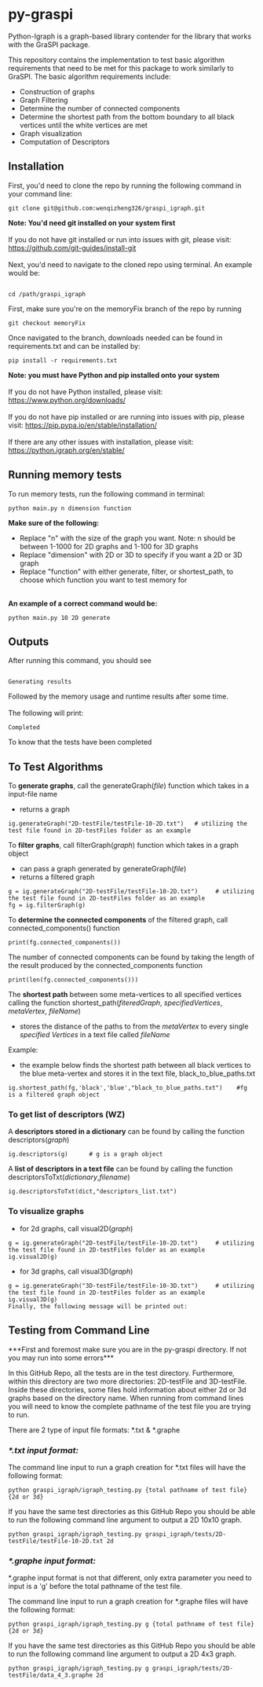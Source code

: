 # py-graspi

Python-Igraph is a graph-based library contender for the library that works with the GraSPI package. 

This repository contains the implementation to test basic algorithm requirements that need to be met for this package to work similarly to GraSPI.
The basic algorithm requirements include:
  -  Construction of graphs
  -  Graph Filtering
  -  Determine the number of connected components
  -  Determine the shortest path from the bottom boundary to all black vertices until the white vertices are met
  -  Graph visualization
  -  Computation of Descriptors

## Installation
First, you'd need to clone the repo by running the following command in your command line:
```
git clone git@github.com:wenqizheng326/graspi_igraph.git

```
**Note: You'd need git installed on your system first**
<br />
<br />
  If you do not have git installed or run into issues with git, please visit: https://github.com/git-guides/install-git
<br />
<br />
Next, you'd need to navigate to the cloned repo using terminal. An example would be:
```

cd /path/graspi_igraph
```
First, make sure you're on the memoryFix branch of the repo by running
```
git checkout memoryFix
```
Once navigated to the branch, downloads needed can be found in requirements.txt and can be installed by:

```
pip install -r requirements.txt
```
**Note: you must have Python and pip installed onto your system**
<br />
<br />
  If you do not have Python installed, please visit: https://www.python.org/downloads/
<br />
<br />
  If you do not have pip installed or are running into issues with pip, please visit: https://pip.pypa.io/en/stable/installation/
<br />
<br />
  If there are any other issues with installation, please visit: https://python.igraph.org/en/stable/ 

## Running memory tests
To run memory tests, run the following command in terminal:
```
python main.py n dimension function
```
**Make sure of the following:**
  -  Replace "n" with the size of the graph you want. Note: n should be between 1-1000 for 2D graphs and 1-100 for 3D graphs
  -  Replace "dimension" with 2D or 3D to specify if you want a 2D or 3D graph
  -  Replace "function" with either generate, filter, or shortest_path, to choose which function you want to test memory for
 
<br />**An example of a correct command would be:**
```
python main.py 10 2D generate

```
## Outputs
After running this command, you should see
```

Generating results
```
Followed by the memory usage and runtime results after some time.
<br />
<br />
 The following will print:
```
Completed
```
To know that the tests have been completed
## To Test Algorithms

To **generate graphs**, call the generateGraph(_file_) function which takes in a input-file name
  -  returns a graph
```
ig.generateGraph("2D-testFile/testFile-10-2D.txt")   # utilizing the test file found in 2D-testFiles folder as an example
```

To **filter graphs**, call filterGraph(_graph_) function which takes in a graph object 
  -  can pass a graph generated by generateGraph(_file_)
  -  returns a filtered graph
```
g = ig.generateGraph("2D-testFile/testFile-10-2D.txt")     # utilizing the test file found in 2D-testFiles folder as an example
fg = ig.filterGraph(g)
```

To **determine the connected components** of the filtered graph, call connected_components() function
```
print(fg.connected_components())
```
The number of connected components can be found by taking the length of the result produced by the connected_components function 
```
print(len(fg.connected_components())) 
```

The **shortest path** between some meta-vertices to all specified vertices calling the function shortest_path(_fiteredGraph_, _specifiedVertices_, _metaVertex_, _fileName_)
  -  stores the distance of the paths to from the _metaVertex_ to every single _specified Vertices_ in a text file called _fileName_

Example:
  - the example below finds the shortest path between all black vertices to the blue meta-vertex and stores it in the text file, black_to_blue_paths.txt
```
ig.shortest_path(fg,'black','blue',"black_to_blue_paths.txt")    #fg is a filtered graph object
```

### To get list of descriptors (WZ)

A **descriptors stored in a dictionary** can be found by calling the function descriptors(_graph_)

```
ig.descriptors(g)      # g is a graph object
```
A **list of descriptors in a text file** can be found by calling the function descriptorsToTxt(_dictionary_,_filename_)
```
ig.descriptorsToTxt(dict,"descriptors_list.txt")
```

### To visualize graphs

  -  for 2d graphs, call visual2D(_graph_)
```
g = ig.generateGraph("2D-testFile/testFile-10-2D.txt")     # utilizing the test file found in 2D-testFiles folder as an example
ig.visual2D(g)
```
  -  for 3d graphs, call visual3D(_graph_)
```
g = ig.generateGraph("3D-testFile/testFile-10-3D.txt")     # utilizing the test file found in 2D-testFiles folder as an example
ig.visual3D(g)
Finally, the following message will be printed out:
```

## Testing from Command Line


\*\*\*First and foremost make sure you are in the py-graspi directory. If not you may run into some errors\*\*\*

In this GitHub Repo, all the tests are in the test directory. Furthermore, within this directory are two more directories: 2D-testFile and 3D-testFile.
Inside these directories, some files hold information about either 2d or 3d graphs based on the directory name. 
When running from command lines you will need to know the complete pathname of the test file you are trying to run.

There are 2 type of input file formats: *.txt & *.graphe
### _*.txt input format:_


The command line input to run a graph creation for *.txt files will have the following format:
```
python graspi_igraph/igraph_testing.py {total pathname of test file} {2d or 3d}
```
If you have the same test directories as this GitHub Repo you should be able to run the following command line argument to output a 2D 10x10 graph.
```
python graspi_igraph/igraph_testing.py graspi_igraph/tests/2D-testFile/testFile-10-2D.txt 2d
```
### _*.graphe input format:_
*.graphe input format is not that different, only extra parameter you need to input is a 'g' before the total pathname of the test file.

The command line input to run a graph creation for *.graphe files will have the following format:
````
python graspi_igraph/igraph_testing.py g {total pathname of test file} {2d or 3d}
````
If you have the same test directories as this GitHub Repo you should be able to run the following command line argument to output a 2D 4x3 graph.
```
python graspi_igraph/igraph_testing.py g graspi_igraph/tests/2D-testFile/data_4_3.graphe 2d 
```

